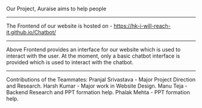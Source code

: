 Our Project, Auraise aims to help people

_______________________________________________________________________________________
The Frontend of our website is hosted on - https://hk-i-will-reach-it.github.io/Chatbot/
_______________________________________________________________________________________
Above Frontend provides an interface for our website which is used to interact with the user. 
At the moment, only a basic chatbot interface is provided which is used to interact with the chatbot.
_______________________________________________________________________________________
Contributions of the Teammates:
Pranjal Srivastava - Major Project Direction and Research.
Harsh Kumar - Major work in Website Design.
Manu Teja - Backend Research and PPT formation help.
Phalak Mehta - PPT formation help.
